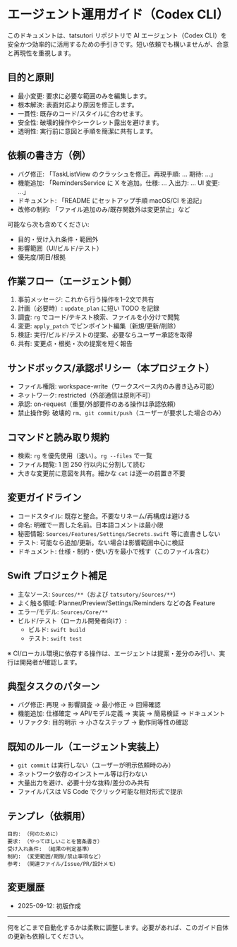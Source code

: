 # エージェント運用ガイド（Codex CLI）

このドキュメントは、tatsutori リポジトリで AI エージェント（Codex CLI）を安全かつ効率的に活用するための手引きです。短い依頼でも構いませんが、合意と再現性を重視します。

## 目的と原則

- 最小変更: 要求に必要な範囲のみを編集します。
- 根本解決: 表面対応より原因を修正します。
- 一貫性: 既存のコード/スタイルに合わせます。
- 安全性: 破壊的操作やシークレット露出を避けます。
- 透明性: 実行前に意図と手順を簡潔に共有します。

## 依頼の書き方（例）

- バグ修正: 「TaskListView のクラッシュを修正。再現手順: … 期待: …」
- 機能追加: 「RemindersService に X を追加。仕様: … 入出力: … UI 変更: …」
- ドキュメント: 「README にセットアップ手順 macOS/CI を追記」
- 改修の制約: 「ファイル追加のみ/既存関数外は変更禁止」など

可能なら次も含めてください:
- 目的・受け入れ条件・範囲外
- 影響範囲（UI/ビルド/テスト）
- 優先度/期日/根拠

## 作業フロー（エージェント側）

1. 事前メッセージ: これから行う操作を1–2文で共有
2. 計画（必要時）: `update_plan` に短い TODO を記録
3. 調査: `rg` でコード/テキスト検索、ファイルを小分けで閲覧
4. 変更: `apply_patch` でピンポイント編集（新規/更新/削除）
5. 検証: 実行/ビルド/テストの提案、必要ならユーザー承認を取得
6. 共有: 変更点・根拠・次の提案を短く報告

## サンドボックス/承認ポリシー（本プロジェクト）

- ファイル権限: workspace-write（ワークスペース内のみ書き込み可能）
- ネットワーク: restricted（外部通信は原則不可）
- 承認: on-request（重要/外部要件のある操作は承認依頼）
- 禁止操作例: 破壊的 `rm`、`git commit/push`（ユーザーが要求した場合のみ）

## コマンドと読み取り規約

- 検索: `rg` を優先使用（速い）。`rg --files` で一覧
- ファイル閲覧: 1 回 250 行以内に分割して読む
- 大きな変更前に意図を共有。細かな `cat` は逐一の前置き不要

## 変更ガイドライン

- コードスタイル: 既存と整合。不要なリネーム/再構成は避ける
- 命名: 明確で一貫した名前。日本語コメントは最小限
- 秘密情報: `Sources/Features/Settings/Secrets.swift` 等に直書きしない
- テスト: 可能なら追加/更新。ない場合は影響範囲中心に検証
- ドキュメント: 仕様・制約・使い方を最小で残す（このファイル含む）

## Swift プロジェクト補足

- 主なソース: `Sources/**`（および `tatsutory/Sources/**`）
- よく触る領域: Planner/Preview/Settings/Reminders などの各 Feature
- エラー/モデル: `Sources/Core/**`
- ビルド/テスト（ローカル開発者向け）:
  - ビルド: `swift build`
  - テスト: `swift test`

※ CI/ローカル環境に依存する操作は、エージェントは提案・差分のみ行い、実行は開発者が確認します。

## 典型タスクのパターン

- バグ修正: 再現 → 影響調査 → 最小修正 → 回帰確認
- 機能追加: 仕様確定 → API/モデル定義 → 実装 → 簡易検証 → ドキュメント
- リファクタ: 目的明示 → 小さなステップ → 動作同等性の確認

## 既知のルール（エージェント実装上）

- `git commit` は実行しない（ユーザーが明示依頼時のみ）
- ネットワーク依存のインストール等は行わない
- 大量出力を避け、必要十分な抜粋/差分のみ共有
- ファイルパスは VS Code でクリック可能な相対形式で提示

## テンプレ（依頼用）

```
目的: （何のために）
要求: （やってほしいことを箇条書き）
受け入れ条件: （結果の判定基準）
制約: （変更範囲/期限/禁止事項など）
参考: （関連ファイル/Issue/PR/設計メモ）
```

## 変更履歴

- 2025-09-12: 初版作成

---
何をどこまで自動化するかは柔軟に調整します。必要があれば、このガイド自体の更新も依頼してください。
